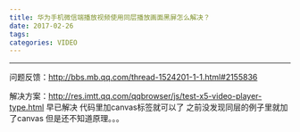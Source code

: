 ```yaml
---
title: 华为手机微信端播放视频使用同层播放画面黑屏怎么解决？
date: 2017-02-26
tags:
categories: VIDEO
---
```

------

<!-- more -->

问题反馈：http://bbs.mb.qq.com/thread-1524201-1-1.html#2155836

解决方案：http://res.imtt.qq.com/qqbrowser/js/test-x5-video-player-type.html
早已解决 代码里加canvas标签就可以了 之前没发现同层的例子里就加了canvas
但是还不知道原理。。。
